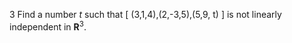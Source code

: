 3 Find a number $t$ such that
\[
(3,1,4),(2,-3,5),(5,9, t)
\]
is not linearly independent in $\mathbf{R}^{3}$.
